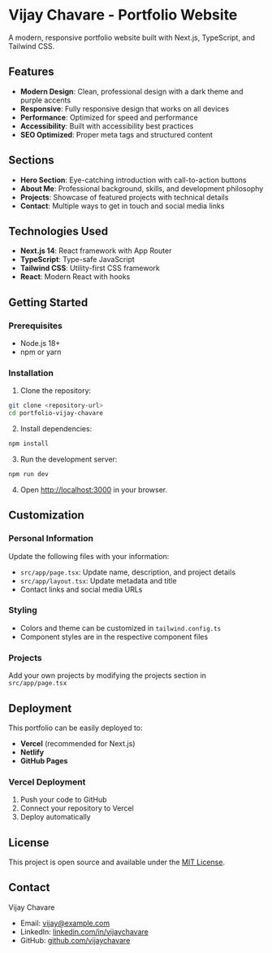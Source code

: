 # Vijay Chavare - Portfolio Website

A modern, responsive portfolio website built with Next.js, TypeScript, and Tailwind CSS.

## Features

- **Modern Design**: Clean, professional design with a dark theme and purple accents
- **Responsive**: Fully responsive design that works on all devices
- **Performance**: Optimized for speed and performance
- **Accessibility**: Built with accessibility best practices
- **SEO Optimized**: Proper meta tags and structured content

## Sections

- **Hero Section**: Eye-catching introduction with call-to-action buttons
- **About Me**: Professional background, skills, and development philosophy
- **Projects**: Showcase of featured projects with technical details
- **Contact**: Multiple ways to get in touch and social media links

## Technologies Used

- **Next.js 14**: React framework with App Router
- **TypeScript**: Type-safe JavaScript
- **Tailwind CSS**: Utility-first CSS framework
- **React**: Modern React with hooks

## Getting Started

### Prerequisites

- Node.js 18+ 
- npm or yarn

### Installation

1. Clone the repository:
```bash
git clone <repository-url>
cd portfolio-vijay-chavare
```

2. Install dependencies:
```bash
npm install
```

3. Run the development server:
```bash
npm run dev
```

4. Open [http://localhost:3000](http://localhost:3000) in your browser.

## Customization

### Personal Information
Update the following files with your information:
- `src/app/page.tsx`: Update name, description, and project details
- `src/app/layout.tsx`: Update metadata and title
- Contact links and social media URLs

### Styling
- Colors and theme can be customized in `tailwind.config.ts`
- Component styles are in the respective component files

### Projects
Add your own projects by modifying the projects section in `src/app/page.tsx`

## Deployment

This portfolio can be easily deployed to:
- **Vercel** (recommended for Next.js)
- **Netlify**
- **GitHub Pages**

### Vercel Deployment
1. Push your code to GitHub
2. Connect your repository to Vercel
3. Deploy automatically

## License

This project is open source and available under the [MIT License](LICENSE).

## Contact

Vijay Chavare
- Email: vijay@example.com
- LinkedIn: [linkedin.com/in/vijaychavare](https://linkedin.com/in/vijaychavare)
- GitHub: [github.com/vijaychavare](https://github.com/vijaychavare)
